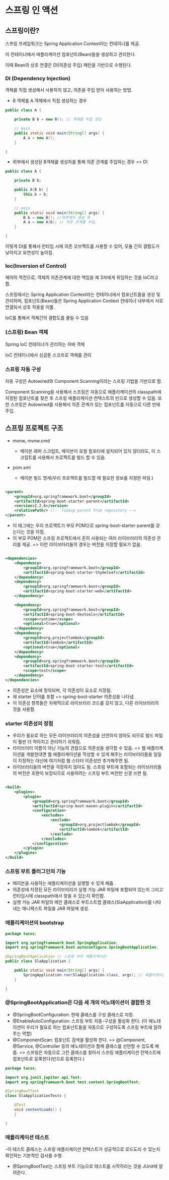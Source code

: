 # 스프링 인 액션

## 스프링이란?

스프링 프레임워크는 Spring Application Context라는 컨테이너를 제공.

이 컨테이너에서 애플리케이션 컴포넌트(Bean)들을 생성하고 관리한다.

이때 Bean의 상호 연결은 DI(의존성 주입) 패턴을 기반으로 수행된다.

### DI (Dependency Injection)

객체를 직접 생성해서 사용하지 않고, 의존을 주입 받아 사용하는 방법.

- B 객체를 A 객체에서 직접 생성하는 경우

```java
public class A {

	private B b = new B(); // 객체를 직접 생성

	// main
	public static void main(String[] args) {
		A a = new A();
	}

}

```

- 외부에서 생성된 B객체를 생성자를 통해 의존 관계를 주입하는 경우 => DI

```java
public class A {

	private B b;

	public A(B b) {
		this.b = b;
	}

	// main
	public static void main(String[] args) {
		B b = new B(); //외부에서 생성 후
		A a = new A(b); // 의존 관계를 주입.
	}

}

```

이렇게 DI를 통해서 런타임 시에 의존 오브젝트를 사용할 수 있어, 모듈 간의 결합도가 낮아지고 유연성이 높아짐.

### Ioc(Inversion of Control)

제어의 역전으로, 객체의 의존관계에 대한 책임을 제 3자에게 위임하는 것을 IoC라고 함.

스프링에서는 Spring Application Context라는 컨테이너에서 컴포넌트들을 생성 및 관리하며, 컴포넌트(Bean)들은 Spring Application Context 컨테이너 내부에서 서로 연결되서
상호 작용을 이룸.

IoC를 통해서 객체간의 결합도를 줄일 수 있음

### (스프링) Bean 객체

Spring IoC 컨테이너가 관리하는 자바 객체

IoC 컨테이너에서 싱글톤 스코프로 객체를 관리

### 스프링 자동 구성

자동 구성은 Autowired와 Component Scanning이라는 스프링 기법을 기반으로 함.

Component Scanning을 사용해서 스프링은 자동으로 애플리케이션의 classpath에 지정된 컴포넌트를 찾은 후 스프링 애플리케이션 컨텍스트의 빈으로 생성할 수 있음. 또한 스프링은 Autowired를
사용해서 의존 관계가 있는 컴포넌트를 자동으로 다른 빈에 주입.

## 스프링 프로젝트 구조

- mvnw, mvnw.cmd
    - 메이븐 래퍼 스크립트, 메이븐이 로컬 컴포터에 설치되어 있지 않더라도, 이 스크립트를 사용해서 프로젝트를 빌드 할 수 있음.

- pom.xml
    - 메이븐 빌드 명세(우리 프로젝트를 빌드할 때 필요한 정보를 지정한 파일.)

```xml

<parent>
    <groupId>org.springframework.boot</groupId>
    <artifactId>spring-boot-starter-parent</artifactId>
    <version>2.2.6</version>
    <relativePath/> <!-- lookup parent from repository -->
</parent>
```

- 이 태그에는 우리 프로젝트가 부모 POM으로 spring-boot-starter-parent를 갖는다는 것을 지정,
- 이 부모 POM은 스프링 프로젝트에서 흔히 사용되는 여러 라이브러리의 의존성 관리를 제공. => 이런 라이브러리들의 경우는 버전을 지정할 필요가 없음.

```xml

<dependencies>
    <dependency>
        <groupId>org.springframework.boot</groupId>
        <artifactId>spring-boot-starter-thymeleaf</artifactId>
    </dependency>
    <dependency>
        <groupId>org.springframework.boot</groupId>
        <artifactId>spring-boot-starter-web</artifactId>
    </dependency>

    <dependency>
        <groupId>org.springframework.boot</groupId>
        <artifactId>spring-boot-devtools</artifactId>
        <scope>runtime</scope>
        <optional>true</optional>
    </dependency>
    <dependency>
        <groupId>org.projectlombok</groupId>
        <artifactId>lombok</artifactId>
        <optional>true</optional>
    </dependency>
    <dependency>
        <groupId>org.springframework.boot</groupId>
        <artifactId>spring-boot-starter-test</artifactId>
        <scope>test</scope>
    </dependency>
</dependencies>
```

- 의존성은 <dependencies> 요소에 정의되며, 각 의존성이 <dependency> 요소로 지정됨.
- <artifactId>에 starter 단어를 포함 => spring-boot-starter 의존성을 나타냄.
- 이 의존성 항목들은 자체적으로 라이브러리 코드를 갖지 않고, 다른 라이브러리의 것을 사용함.

### starter 의존성의 장점

- 우리가 필요로 하는 모든 라이브러리의 의존성을 선언하지 않아도 되므로 빌드 파일이 훨씬 더 작아지고 관리하기 쉬워짐.
- 라이브러리 이름이 아닌 기능의 관점으로 의존성을 생각할 수 있음. => 웹 애플리케이션을 개발한대면 웹 애플리케이션을 작성할 수 있게 해주는 라이브러리들을 일일이 지정하는 대신에 여기처럼 웹 스타터 의존성만
  추가해주면 됨.
- 라이브러리들의 버전을 걱정하지 않아도 됨. 스프링 부트에 포함되는 라이브러리들의 버전은 호환이 보장되므로 사용하려는 스프링 부트 버전만 신경 쓰면 됨.

```xml

<build>
    <plugins>
        <plugin>
            <groupId>org.springframework.boot</groupId>
            <artifactId>spring-boot-maven-plugin</artifactId>
            <configuration>
                <excludes>
                    <exclude>
                        <groupId>org.projectlombok</groupId>
                        <artifactId>lombok</artifactId>
                    </exclude>
                </excludes>
            </configuration>
        </plugin>
    </plugins>
</build>
```

### 스프링 부트 플러그인의 기능

- 메이븐을 사용하는 애플리케이션을 실행할 수 있게 해줌.
- 의존성에 지정된 모든 라이브러리가 실행 가능 JAR 파일에 포함되어 있는지 그리고 런타임시에 classpath에서 찾을 수 있는지 확인함.
- 실행 가능 JAR 파일의 메인 클래스로 부트스트랩 클래스(SlaApplication)를 나타내는 매니페스트 파일을 JAR 파일에 생성.

### 애플리케이션의 bootstrap

```java
package tacos;

import org.springframework.boot.SpringApplication;
import org.springframework.boot.autoconfigure.SpringBootApplication;

@SpringBootApplication // 스프링 부트 애플리케이션
public class SlaApplication {

	public static void main(String[] args) {
		SpringApplication.run(SlaApplication.class, args); // 애플리케이션을 실행한다.
	}

}

```

### @SpringBootApplication은 다음 세 개의 어노테이션이 결합한 것

- @SpringBootConfiguration: 현재 클래스를 구성 클래스로 지정.
- @EnableAutoConfiguration: 스프링 부트 자동-구성을 활성화 한다. (이 애노테이션이 우리가 필요로 하는 컴포넌트들을 자동으로 구성하도록 스프링 부트에 알려주는 역할)
- @ComponentScan: 컴포넌트 검색을 활성화 한다. => @Component, @Service, @Controller 등의 애노테이션과 함께 클래스를 선언할 수 있도록 해줌. => 스프링은 자동으로 그런
  클래스를 찾아서 스프링 애플리케이션 컨텍스트에 컴포넌트로 등록한다(빈으로 등록한다.)

```java
package tacos;

import org.junit.jupiter.api.Test;
import org.springframework.boot.test.context.SpringBootTest;

@SpringBootTest
class SlaApplicationTests {

	@Test
	void contextLoads() {
	}

}

```

### 애플리케이션 테스트

-이 테스트 클래스는 스프링 애플리케이션 컨텍스트가 성공적으로 로드도리 수 있는지 확인하는 기본적인 검사를 수행.

- @SpringBootTest는 스프링 부트 기능으로 테스트를 시작하라는 것을 JUnit에 알려준다.